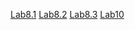 [Lab8.1](lab8/task1/game.html)
[Lab8.2](lab8/task2/slider.html)
[Lab8.3](lab8/task3/kanban.html)
[Lab10](lab10/index.html)
